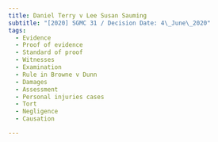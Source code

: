 ```yaml
---
title: Daniel Terry v Lee Susan Sauming
subtitle: "[2020] SGMC 31 / Decision Date: 4\_June\_2020"
tags:
  - Evidence
  - Proof of evidence
  - Standard of proof
  - Witnesses
  - Examination
  - Rule in Browne v Dunn
  - Damages
  - Assessment
  - Personal injuries cases
  - Tort
  - Negligence
  - Causation

---
```

